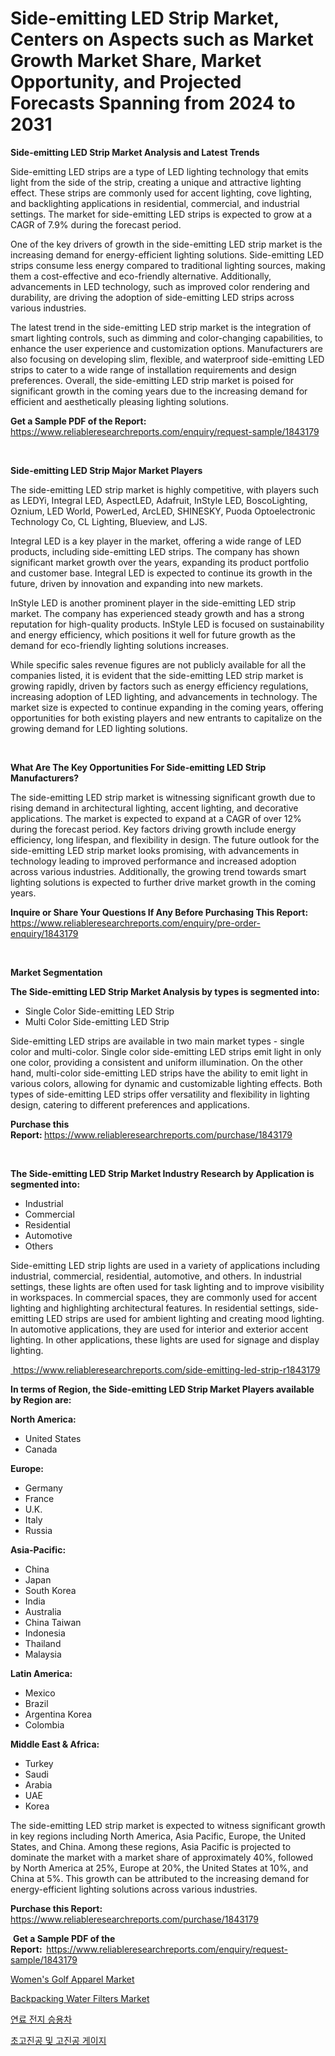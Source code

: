 <p><h1>Side-emitting LED Strip Market, Centers on Aspects such as Market Growth Market Share, Market Opportunity, and Projected Forecasts Spanning from 2024 to 2031</h1></p><p><strong>Side-emitting LED Strip Market Analysis and Latest Trends</strong></p>
<p><p>Side-emitting LED strips are a type of LED lighting technology that emits light from the side of the strip, creating a unique and attractive lighting effect. These strips are commonly used for accent lighting, cove lighting, and backlighting applications in residential, commercial, and industrial settings. The market for side-emitting LED strips is expected to grow at a CAGR of 7.9% during the forecast period.</p><p>One of the key drivers of growth in the side-emitting LED strip market is the increasing demand for energy-efficient lighting solutions. Side-emitting LED strips consume less energy compared to traditional lighting sources, making them a cost-effective and eco-friendly alternative. Additionally, advancements in LED technology, such as improved color rendering and durability, are driving the adoption of side-emitting LED strips across various industries.</p><p>The latest trend in the side-emitting LED strip market is the integration of smart lighting controls, such as dimming and color-changing capabilities, to enhance the user experience and customization options. Manufacturers are also focusing on developing slim, flexible, and waterproof side-emitting LED strips to cater to a wide range of installation requirements and design preferences. Overall, the side-emitting LED strip market is poised for significant growth in the coming years due to the increasing demand for efficient and aesthetically pleasing lighting solutions.</p></p>
<p><strong>Get a Sample PDF of the Report:&nbsp;</strong> <a href="https://www.reliableresearchreports.com/enquiry/request-sample/1843179">https://www.reliableresearchreports.com/enquiry/request-sample/1843179</a></p>
<p>&nbsp;</p>
<p><strong>Side-emitting LED Strip Major Market Players</strong></p>
<p><p>The side-emitting LED strip market is highly competitive, with players such as LEDYi, Integral LED, AspectLED, Adafruit, InStyle LED, BoscoLighting, Oznium, LED World, PowerLed, ArcLED, SHINESKY, Puoda Optoelectronic Technology Co, CL Lighting, Blueview, and LJS.</p><p>Integral LED is a key player in the market, offering a wide range of LED products, including side-emitting LED strips. The company has shown significant market growth over the years, expanding its product portfolio and customer base. Integral LED is expected to continue its growth in the future, driven by innovation and expanding into new markets.</p><p>InStyle LED is another prominent player in the side-emitting LED strip market. The company has experienced steady growth and has a strong reputation for high-quality products. InStyle LED is focused on sustainability and energy efficiency, which positions it well for future growth as the demand for eco-friendly lighting solutions increases.</p><p>While specific sales revenue figures are not publicly available for all the companies listed, it is evident that the side-emitting LED strip market is growing rapidly, driven by factors such as energy efficiency regulations, increasing adoption of LED lighting, and advancements in technology. The market size is expected to continue expanding in the coming years, offering opportunities for both existing players and new entrants to capitalize on the growing demand for LED lighting solutions.</p></p>
<p>&nbsp;</p>
<p><strong>What Are The Key Opportunities For Side-emitting LED Strip Manufacturers?</strong></p>
<p><p>The side-emitting LED strip market is witnessing significant growth due to rising demand in architectural lighting, accent lighting, and decorative applications. The market is expected to expand at a CAGR of over 12% during the forecast period. Key factors driving growth include energy efficiency, long lifespan, and flexibility in design. The future outlook for the side-emitting LED strip market looks promising, with advancements in technology leading to improved performance and increased adoption across various industries. Additionally, the growing trend towards smart lighting solutions is expected to further drive market growth in the coming years.</p></p>
<p><strong>Inquire or Share Your Questions If Any Before Purchasing This Report:</strong> <a href="https://www.reliableresearchreports.com/enquiry/pre-order-enquiry/1843179">https://www.reliableresearchreports.com/enquiry/pre-order-enquiry/1843179</a></p>
<p>&nbsp;</p>
<p><strong>Market Segmentation</strong></p>
<p><strong>The Side-emitting LED Strip Market Analysis by types is segmented into:</strong></p>
<p><ul><li>Single Color Side-emitting LED Strip</li><li>Multi Color Side-emitting LED Strip</li></ul></p>
<p><p>Side-emitting LED strips are available in two main market types - single color and multi-color. Single color side-emitting LED strips emit light in only one color, providing a consistent and uniform illumination. On the other hand, multi-color side-emitting LED strips have the ability to emit light in various colors, allowing for dynamic and customizable lighting effects. Both types of side-emitting LED strips offer versatility and flexibility in lighting design, catering to different preferences and applications.</p></p>
<p><strong>Purchase this Report:&nbsp;</strong><a href="https://www.reliableresearchreports.com/purchase/1843179">https://www.reliableresearchreports.com/purchase/1843179</a></p>
<p>&nbsp;</p>
<p><strong>The Side-emitting LED Strip Market Industry Research by Application is segmented into:</strong></p>
<p><ul><li>Industrial</li><li>Commercial</li><li>Residential</li><li>Automotive</li><li>Others</li></ul></p>
<p><p>Side-emitting LED strip lights are used in a variety of applications including industrial, commercial, residential, automotive, and others. In industrial settings, these lights are often used for task lighting and to improve visibility in workspaces. In commercial spaces, they are commonly used for accent lighting and highlighting architectural features. In residential settings, side-emitting LED strips are used for ambient lighting and creating mood lighting. In automotive applications, they are used for interior and exterior accent lighting. In other applications, these lights are used for signage and display lighting.</p></p>
<p><a href="https://www.reliableresearchreports.com/side-emitting-led-strip-r1843179">&nbsp;https://www.reliableresearchreports.com/side-emitting-led-strip-r1843179</a></p>
<p><strong>In terms of Region, the Side-emitting LED Strip Market Players available by Region are:</strong></p>
<p>
    <p> <strong> North America: </strong>
        <ul>
            <li>United States</li>
            <li>Canada</li>
        </ul>
        </p> 
    <p> <strong> Europe: </strong>
        <ul>
            <li>Germany</li>
            <li>France</li>
            <li>U.K.</li>
            <li>Italy</li>
            <li>Russia</li>
        </ul>
        </p> 
    <p> <strong> Asia-Pacific: </strong>
        <ul>
            <li>China</li>
            <li>Japan</li>
            <li>South Korea</li>
            <li>India</li>
            <li>Australia</li>
            <li>China Taiwan</li>
            <li>Indonesia</li>
            <li>Thailand</li>
            <li>Malaysia</li>
        </ul>
        </p> 
    <p> <strong> Latin America: </strong>
        <ul>
            <li>Mexico</li>
            <li>Brazil</li>
            <li>Argentina Korea</li>
            <li>Colombia</li>
        </ul>
        </p> 
    <p> <strong> Middle East & Africa: </strong>
        <ul>
            <li>Turkey</li>
            <li>Saudi</li>
            <li>Arabia</li>
            <li>UAE</li>
            <li>Korea</li>
        </ul>
    </p>
    </p>
<p><p>The side-emitting LED strip market is expected to witness significant growth in key regions including North America, Asia Pacific, Europe, the United States, and China. Among these regions, Asia Pacific is projected to dominate the market with a market share of approximately 40%, followed by North America at 25%, Europe at 20%, the United States at 10%, and China at 5%. This growth can be attributed to the increasing demand for energy-efficient lighting solutions across various industries.</p></p>
<p><strong>Purchase this Report: </strong><a href="https://www.reliableresearchreports.com/purchase/1843179">https://www.reliableresearchreports.com/purchase/1843179</a></p>
<p>&nbsp;<strong>Get a Sample PDF of the Report:&nbsp;&nbsp;</strong><a href="https://www.reliableresearchreports.com/enquiry/request-sample/1843179">https://www.reliableresearchreports.com/enquiry/request-sample/1843179</a></p>
<p><strong></strong></p>
<p><p><a href="https://github.com/kmatchooka/Market-Research-Report-List-1/blob/main/womens-golf-apparel-market.md">Women's Golf Apparel Market</a></p><p><a href="https://github.com/DarrenSipes1990/Market-Research-Report-List-1/blob/main/backpacking-water-filters-market.md">Backpacking Water Filters Market</a></p><p><a href="https://github.com/romeshmittrochakma11/Market-Research-Report-List-1/blob/main/4806751153781.md">연료 전지 승용차</a></p><p><a href="https://github.com/Marcosoenrt565736/Market-Research-Report-List-1/blob/main/6800775153780.md">초고진공 및 고진공 게이지</a></p></p>